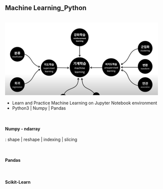 ## Machine Learning_Python 

<br>

<img src = "ml.png">

- Learn and Practice Machine Learning on Jupyter Notebook environment
- Python3 | Numpy | Pandas 

<br>




#### Numpy - ndarray
: shape | reshape | indexing | slicing

<br>

#### Pandas

<br>

#### Scikit-Learn

<br>
